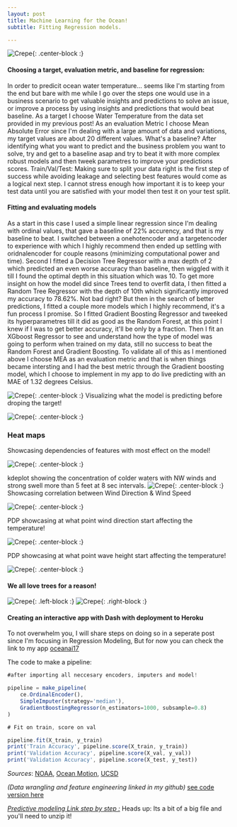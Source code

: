 ```yaml
---
layout: post
title: Machine Learning for the Ocean!
subtitle: Fitting Regression models.

---
```


![Crepe](/img/tahiti.jpg){: .center-block :}

#### Choosing a target, evaluation metric, and baseline for regression:
In order to predicit ocean water temperature... seems like I'm starting from the end but bare with me while I go over the steps one would use in a business scenario to get valuable insights and predictions to solve an issue, or improve a process by using insights and predictions that would beat baseline. 
As a target  I choose Water Temperature from the data set provided in my previous post! As an evaluation Metric I choose Mean Absolute Error since I'm dealing with a large amount of data and variations, my target values are about 20 different values.
What's a baseline? After identifying what you want to predict and the business problem you want to solve, try and get to a baseline asap and try to beat it with more complex robust models and then tweek parametres to improve your predictions scores.
Train/Val/Test: Making sure to split your data right is the first step of success while avoiding leakage and selecting best features would come as a logical next step. I cannot stress enough how important it is to keep your test data until you are satisfied with your model then test it on your test split.


#### Fitting and evaluating models
As a start in this case I used a simple linear regression since I'm dealing with ordinal values, that gave a baseline of 22% 
accurency, and that is my baseline to beat.
I switched between a onehotencoder and a targetencoder to experience with which I highly recommend then ended up settling with oridnalencoder for couple reasons (minimizing computational power and time).
Second I fitted a Decision Tree Regressor with a max depth of 2 which predicted an even worse accuracy than baseline, then wiggled with it till I found the optimal depth in this situation which was 10.
To get more insight on how the model did since Trees tend to overfit data, I then fitted a Random Tree Regressor with the depth of 10th which significantly improved my accuracy to 78.62%. Not bad right?
But then in the search of better predictions, I fitted a couple more models which I highly recommend, it's a fun process I promise.
So I fitted Gradient Boosting Regressor and tweeked its hyperparametres till it did as good as the Random Forest, at this point I knew if I was to get better accuracy, it'll be only by a fraction. 
Then I fit an XGboost Regressor to see and understand how the type of model was going to perform when trained on my data, still no success to beat the Random Forest and Gradient Boosting.
To validate all of this as I mentioned above I choose MEA as an evaluation metric and that is when things became intersting and I had the best metric through the Gradient boosting model, which I choose to implement in my app to do live predicting with an MAE of 1.32 degrees Celsius.


![Crepe](/img/winddirwatertempbars.png){: .center-block :}
Visualizing what the model is predicting before droping the target!

![Crepe](/img/blobs.png){: .center-block :}
 

### Heat maps ###

Showcasing dependencies of features with most effect on the model!

![Crepe](/img/heatmapswelldirwaves.jpg){: .center-block :}

kdeplot showing the concentration of colder waters with NW winds and strong swell more than 5 feet at 8 sec intervals.
![Crepe](/img/gplot.png){: .center-block :}
Showcasing correlation between Wind Direction & Wind Speed

![Crepe](/img/winddirwindspeed.png){: .center-block :}

PDP showcasing at what point wind direction start affecting the temperature!

![Crepe](/img/pdp.png){: .center-block :}

PDP showcasing at what point wave height start affecting the temperature!

![Crepe](/img/wavepdp.png){: .center-block :}

#### We all love trees for a reason!

![Crepe](/img/treeleft.png){: .left-block :}  ![Crepe](/img/treerught.png){: .right-block :}

#### Creating an interactive app with Dash with deployment to Heroku

To not overwhelm you, I will share steps on doing so in a seperate post since I'm focusing in Regression Modeling, 
But for now you can check the link to my app [oceanai17](http://oceanai17.herokuapp.com/predictions)



The code to make a pipeline:


```javascript
#after importing all neccesary encoders, imputers and model!

pipeline = make_pipeline(
    ce.OrdinalEncoder(), 
    SimpleImputer(strategy='median'), 
    GradientBoostingRegressor(n_estimators=1000, subsample=0.8)
)

# Fit on train, score on val

pipeline.fit(X_train, y_train)
print('Train Accuracy', pipeline.score(X_train, y_train))
print('Validation Accuracy', pipeline.score(X_val, y_val))
print('Validation Accuracy', pipeline.score(X_test, y_test))
```

_Sources_: [NOAA](https://www.ndbc.noaa.gov), [Ocean Motion](https://www.oceanmotion.org), [UCSD](https://ucsd.edu)


_(Data wrangling and feature engineering linked in my github)_
[see code version here](https://github.com/MehdiKhiatiDS/DS-Unit-1-Build/blob/master/Project_Up_Welling!.ipynb)

[_Predictive modeling Link step by step :_](https://github.com/MehdiKhiatiDS/DSAI/blob/master/ocean_AI17.ipynb.zip)
Heads up: Its a bit of a big file and you'll need to unzip it!




